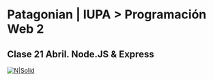 # Patagonian | IUPA > Programación Web 2

## Clase 21 Abril. Node.JS &amp; Express

[![N|Solid](https://i.ibb.co/Lx0x9VH/iupa.png)](https://iupa.edu.ar/campus/login/index.php)
